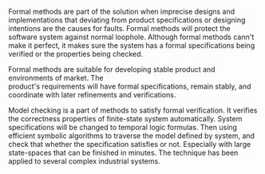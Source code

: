 
  Formal methods are part of the solution when imprecise designs and implementations 
that deviating from product specifications or designing intentions are the causes for faults. 
Formal methods will protect the software system against normal loophole. Although formal
methods cann't make it perfect, it makes sure the system has a formal specifications 
being verified or the properties being checked. 
  
  Formal methods are suitable for developing stable product and environments of market. The  
product's requirements will have formal specifications, remain stably, and coordinate with 
later refinements and verifications.

  Model checking is a part of methods to satisfy formal verification. It verifies the correctness
properties of finite-state system automatically. System specifications will be changed to 
temporal logic formulas. Then using efficient symbolic algorithms to traverse the model defined 
by system, and check that whether the specification satisfies or not. Especially with large 
state-spaces that can be finished in minutes. The technique has been applied to several 
complex industrial systems.
